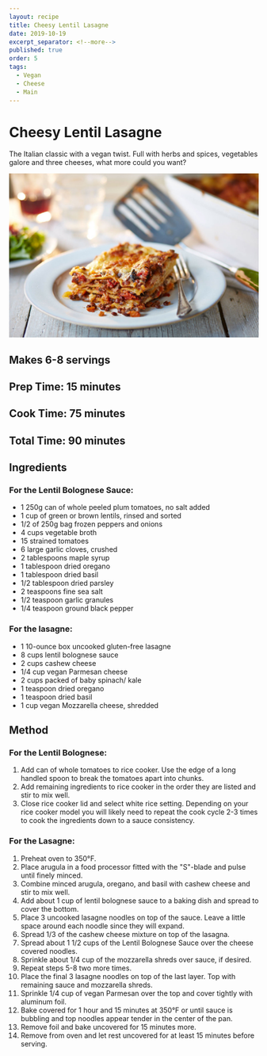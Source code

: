 ```yaml
---
layout: recipe
title: Cheesy Lentil Lasagne
date: 2019-10-19
excerpt_separator: <!--more-->
published: true
order: 5
tags:
  - Vegan
  - Cheese
  - Main
---
```


# Cheesy Lentil Lasagne
The Italian classic with a vegan twist. Full with herbs and spices, vegetables galore and three cheeses, what more could you want?

<!--more-->
[![Cheesy Lentil Lasagne](/_uploads/veganlasagne.jpg)](/_uploads/veganlasagne.jpg)

## Makes 6-8 servings

## Prep Time: 15 minutes
## Cook Time: 75 minutes
## Total Time: 90 minutes

## Ingredients
### For the Lentil Bolognese Sauce:
- 1 250g can of whole peeled plum tomatoes, no salt added
- 1 cup of green or brown lentils, rinsed and sorted
- 1/2 of 250g bag frozen peppers and onions
- 4 cups vegetable broth
- 15 strained tomatoes
- 6 large garlic cloves, crushed
- 2 tablespoons maple syrup
- 1 tablespoon dried oregano
- 1 tablespoon dried basil
- 1/2 tablespoon dried parsley
- 2 teaspoons fine sea salt
- 1/2 teaspoon garlic granules
- 1/4 teaspoon ground black pepper

### For the lasagne:
- 1 10-ounce box uncooked gluten-free lasagne
- 8 cups lentil bolognese sauce
- 2 cups cashew cheese
- 1/4 cup vegan Parmesan cheese
- 2 cups packed of baby spinach/ kale
- 1 teaspoon dried oregano
- 1 teaspoon dried basil
- 1 cup vegan Mozzarella cheese, shredded


## Method
### For the Lentil Bolognese:
1. Add can of whole tomatoes to rice cooker. Use the edge of a long handled spoon to break the tomatoes apart into chunks.
2. Add remaining ingredients to rice cooker in the order they are listed and stir to mix well.
3. Close rice cooker lid and select white rice setting. Depending on your rice cooker model you will likely need to repeat the cook cycle 2-3 times to cook the ingredients down to a sauce consistency.

### For the Lasagne:
1. Preheat oven to 350°F.
2. Place arugula in a food processor fitted with the "S"-blade and pulse until finely minced.
3. Combine minced arugula, oregano, and basil with cashew cheese and stir to mix well.
4. Add about 1 cup of lentil bolognese sauce to a baking dish and spread to cover the bottom.
5. Place 3 uncooked lasagne noodles on top of the sauce. Leave a little space around each noodle since they will expand.
6. Spread 1/3 of the cashew cheese mixture on top of the lasagna.
7. Spread about 1 1/2 cups of the Lentil Bolognese Sauce over the cheese covered noodles.
8. Sprinkle about 1/4 cup of the mozzarella shreds over sauce, if desired.
9. Repeat steps 5-8 two more times.
10. Place the final 3 lasagne noodles on top of the last layer. Top with remaining sauce and mozzarella shreds.
11. Sprinkle 1/4 cup of vegan Parmesan over the top and cover tightly with aluminum foil.
12. Bake covered for 1 hour and 15 minutes at 350°F or until sauce is bubbling and top noodles appear tender in the center of the pan.
13. Remove foil and bake uncovered for 15 minutes more.
14. Remove from oven and let rest uncovered for at least 15 minutes before serving.
